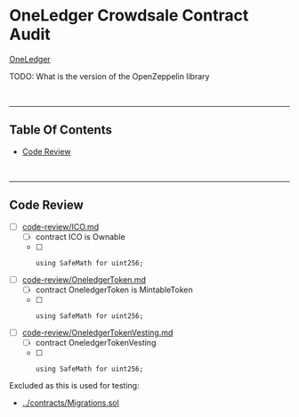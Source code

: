 # OneLedger Crowdsale Contract Audit

[OneLedger](https://oneledger.io/)

TODO: What is the version of the OpenZeppelin library

<br />

<hr />

## Table Of Contents

* [Code Review](#code-review)

<br />

<hr />

## Code Review

* [ ] [code-review/ICO.md](code-review/ICO.md)
  * [ ] contract ICO is Ownable
  * [ ]     using SafeMath for uint256;
* [ ] [code-review/OneledgerToken.md](code-review/OneledgerToken.md)
  * [ ] contract OneledgerToken is MintableToken
  * [ ]     using SafeMath for uint256;
* [ ] [code-review/OneledgerTokenVesting.md](code-review/OneledgerTokenVesting.md)
  * [ ] contract OneledgerTokenVesting
  * [ ]     using SafeMath for uint256;

Excluded as this is used for testing:

* [../contracts/Migrations.sol](../contracts/Migrations.sol)
